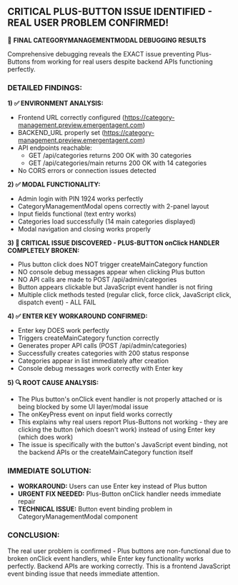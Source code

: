 ## CRITICAL PLUS-BUTTON ISSUE IDENTIFIED - REAL USER PROBLEM CONFIRMED!

🚨 **FINAL CATEGORYMANAGEMENTMODAL DEBUGGING RESULTS**

Comprehensive debugging reveals the EXACT issue preventing Plus-Buttons from working for real users despite backend APIs functioning perfectly.

### DETAILED FINDINGS:

**1) ✅ ENVIRONMENT ANALYSIS:**
- Frontend URL correctly configured (https://category-management.preview.emergentagent.com)
- BACKEND_URL properly set (https://category-management.preview.emergentagent.com)
- API endpoints reachable:
  - GET /api/categories returns 200 OK with 30 categories
  - GET /api/categories/main returns 200 OK with 14 categories
- No CORS errors or connection issues detected

**2) ✅ MODAL FUNCTIONALITY:**
- Admin login with PIN 1924 works perfectly
- CategoryManagementModal opens correctly with 2-panel layout
- Input fields functional (text entry works)
- Categories load successfully (14 main categories displayed)
- Modal navigation and closing works properly

**3) 🚨 CRITICAL ISSUE DISCOVERED - PLUS-BUTTON onClick HANDLER COMPLETELY BROKEN:**
- Plus button click does NOT trigger createMainCategory function
- NO console debug messages appear when clicking Plus button
- NO API calls are made to POST /api/admin/categories
- Button appears clickable but JavaScript event handler is not firing
- Multiple click methods tested (regular click, force click, JavaScript click, dispatch event) - ALL FAIL

**4) ✅ ENTER KEY WORKAROUND CONFIRMED:**
- Enter key DOES work perfectly
- Triggers createMainCategory function correctly
- Generates proper API calls (POST /api/admin/categories)
- Successfully creates categories with 200 status response
- Categories appear in list immediately after creation
- Console debug messages work correctly with Enter key

**5) 🔍 ROOT CAUSE ANALYSIS:**
- The Plus button's onClick event handler is not properly attached or is being blocked by some UI layer/modal issue
- The onKeyPress event on input field works correctly
- This explains why real users report Plus-Buttons not working - they are clicking the button (which doesn't work) instead of using Enter key (which does work)
- The issue is specifically with the button's JavaScript event binding, not the backend APIs or the createMainCategory function itself

### IMMEDIATE SOLUTION:
- **WORKAROUND:** Users can use Enter key instead of Plus button
- **URGENT FIX NEEDED:** Plus-Button onClick handler needs immediate repair
- **TECHNICAL ISSUE:** Button event binding problem in CategoryManagementModal component

### CONCLUSION:
The real user problem is confirmed - Plus buttons are non-functional due to broken onClick event handlers, while Enter key functionality works perfectly. Backend APIs are working correctly. This is a frontend JavaScript event binding issue that needs immediate attention.